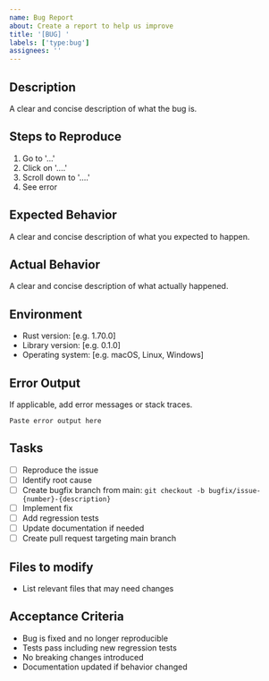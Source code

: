 ```yaml
---
name: Bug Report
about: Create a report to help us improve
title: '[BUG] '
labels: ['type:bug']
assignees: ''
---
```


## Description
A clear and concise description of what the bug is.

## Steps to Reproduce
1. Go to '...'
2. Click on '....'
3. Scroll down to '....'
4. See error

## Expected Behavior
A clear and concise description of what you expected to happen.

## Actual Behavior
A clear and concise description of what actually happened.

## Environment
- Rust version: [e.g. 1.70.0]
- Library version: [e.g. 0.1.0]
- Operating system: [e.g. macOS, Linux, Windows]

## Error Output
If applicable, add error messages or stack traces.

```
Paste error output here
```

## Tasks
- [ ] Reproduce the issue
- [ ] Identify root cause
- [ ] Create bugfix branch from main: `git checkout -b bugfix/issue-{number}-{description}`
- [ ] Implement fix
- [ ] Add regression tests
- [ ] Update documentation if needed
- [ ] Create pull request targeting main branch

## Files to modify
- List relevant files that may need changes

## Acceptance Criteria
- Bug is fixed and no longer reproducible
- Tests pass including new regression tests
- No breaking changes introduced
- Documentation updated if behavior changed
